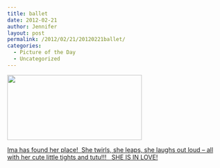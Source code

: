 ```yaml
---
title: ballet
date: 2012-02-21
author: Jennifer
layout: post
permalink: /2012/02/21/20120221ballet/
categories:
  - Picture of the Day
  - Uncategorized
---
```

[<img title="IMG_0802" height="150" alt="" width="310" class="alignnone size-thumbnail wp-image-1437" src="http://static.squarespace.com/static/50db6bb3e4b015296cd43789/50dfa5b1e4b0dc6320e0b5ea/50dfa5b3e4b0dc6320e0b8b8/1329831846000/?format=original" />](http://www.flickr.com/photos/jenniferandJennifers_photos/sets/72157629422244415/)

[Ima has found her place!  She twirls, she leaps, she laughs out loud &#8211; all with her cute little tights and tutu!!!   SHE IS IN LOVE!](http://www.flickr.com/photos/jenniferandJennifers_photos/sets/72157629422244415/)

